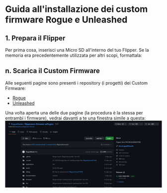 # **Guida all'installazione dei custom firmware Rogue e Unleashed**

## **1. Prepara il Flipper**
Per prima cosa, inserisci una Micro SD all'interno del tuo Flipper. Se la memoria era precedentemente utilizzata per altri scopi, formattala:

## **n. Scarica il Custom Firmware**
Alle seguenti pagine sono presenti i repository (i progetti) dei Custom Firmware:
- [Rogue](https://github.com/RogueMaster/flipperzero-firmware-wPlugins)
- [Unleashed](https://github.com/Eng1n33r/flipperzero-firmware)

Una volta aperta una delle due pagine (la procedura è la stessa per entrambi i firmware), vedrai davanti a te una finestra simile a questa:
![pagina_custom_firmware](/tutorials/rogue_unleashed_installazione/images/pagina_custom_firmware.jpg)